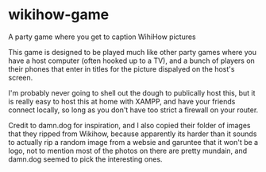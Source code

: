 # wikihow-game
A party game where you get to caption WihiHow pictures

This game is designed to be played much like other party games where you have a host computer (often hooked up to a TV), and a bunch of players on their phones that enter in titles for the picture dispalyed on the host's screen.

I'm probably never going to shell out the dough to publically host this, but it is really easy to host this at home with XAMPP, and have your friends connect locally, so long as you don't have too strict a firewall on your router.

Credit to damn.dog for inspiration, and I also copied their folder of images that they ripped from Wikihow, because apparently its harder than it sounds to actually rip a random image from a websie and garuntee that it won't be a logo, not to mention most of the photos on there are pretty mundain, and damn.dog seemed to pick the interesting ones.
